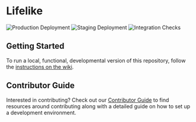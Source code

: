 # Lifelike

![Production Deployment](https://github.com/SBRG/kg-prototypes/workflows/Production%20Deployment/badge.svg)
![Staging Deployment](https://github.com/SBRG/kg-prototypes/workflows/Staging%20Deployment/badge.svg)
![Integration Checks](https://github.com/SBRG/kg-prototypes/workflows/Integration%20Checks/badge.svg)

## Getting Started

To run a local, functional, developmental version of this repository, follow the
[instructions on the wiki](./docs/README.md).

## Contributor Guide

Interested in contributing? Check out our [Contributor Guide](./CONTRIBUTING.md) to find resources around contributing along with a detailed guide on how to set up a development environment.
